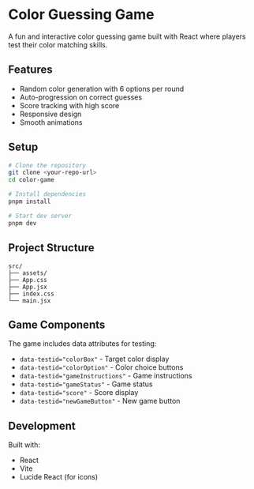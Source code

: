 # Color Guessing Game

A fun and interactive color guessing game built with React where players test their color matching skills.

## Features

- Random color generation with 6 options per round
- Auto-progression on correct guesses
- Score tracking with high score
- Responsive design
- Smooth animations

## Setup

```bash
# Clone the repository
git clone <your-repo-url>
cd color-game

# Install dependencies
pnpm install

# Start dev server
pnpm dev
```

## Project Structure

```
src/
├── assets/
├── App.css
├── App.jsx
├── index.css
└── main.jsx
```

## Game Components

The game includes data attributes for testing:
- `data-testid="colorBox"` - Target color display
- `data-testid="colorOption"` - Color choice buttons
- `data-testid="gameInstructions"` - Game instructions
- `data-testid="gameStatus"` - Game status
- `data-testid="score"` - Score display
- `data-testid="newGameButton"` - New game button

## Development

Built with:
- React
- Vite
- Lucide React (for icons)
